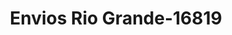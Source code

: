 ---
f_zip-code: 30084
f_state-code: GA
title: Envios Rio Grande-16819
f_phone: 770-496-0100
f_city-only: Tucker
f_address: 6330 Lawrenceville Highway Suite A7 Tucker
f_location-unique-id: '16819'
slug: envios-rio-grande-16819
updated-on: '2024-05-30T13:46:58.046Z'
created-on: '2024-05-30T13:36:59.803Z'
published-on: '2024-05-30T13:54:32.469Z'
f_city-state: cms/city/tucker-ga.md
f_company: cms/company/envios-rio-grande.md
f_state: cms/state/georgia.md
layout: '[payday-loan].html'
tags: payday-loan
---